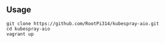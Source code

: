 ## Usage

```
git clone https://github.com/RootPi314/kubespray-aio.git
cd kubespray-aio
vagrant up
```

